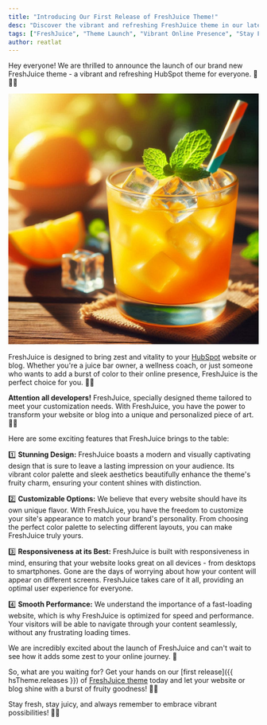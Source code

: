 ```yaml
---
title: "Introducing Our First Release of FreshJuice Theme!"
desc: "Discover the vibrant and refreshing FreshJuice theme in our latest release! With its eye-catching design, customizable options, and seamless performance, FreshJuice brings a burst of color to your website or blog. Embrace the fruit-inspired aesthetic and stand out from the crowd. Get your hands on FreshJuice today and bring some zest to your online presence! 🍊🌈"
tags: ["FreshJuice", "Theme Launch", "Vibrant Online Presence", "Stay Fresh"]
author: reatlat
---
```


Hey everyone! We are thrilled to announce the launch of our brand new FreshJuice theme - a vibrant and refreshing HubSpot theme for everyone. 🍹🎉💫

<img src="./fresh-juice.jpeg" alt="FreshJuice" eleventy:widths="320">

FreshJuice is designed to bring zest and vitality to your [HubSpot](https://www.hubspot.com/) website or blog. Whether you're a juice bar owner, a wellness coach, or just someone who wants to add a burst of color to their online presence, FreshJuice is the perfect choice for you. 🌈🌿

**Attention all developers!** FreshJuice, specially designed theme tailored to meet your customization needs. With FreshJuice, you have the power to transform your website or blog into a unique and personalized piece of art. 🎨✨

Here are some exciting features that FreshJuice brings to the table:

1️⃣ **Stunning Design:**
FreshJuice boasts a modern and visually captivating design that is sure to leave a lasting impression on your audience. Its vibrant color palette and sleek aesthetics beautifully enhance the theme's fruity charm, ensuring your content shines with distinction.

2️⃣ **Customizable Options:**
We believe that every website should have its own unique flavor. With FreshJuice, you have the freedom to customize your site's appearance to match your brand's personality. From choosing the perfect color palette to selecting different layouts, you can make FreshJuice truly yours.

3️⃣ **Responsiveness at its Best:**
FreshJuice is built with responsiveness in mind, ensuring that your website looks great on all devices - from desktops to smartphones. Gone are the days of worrying about how your content will appear on different screens. FreshJuice takes care of it all, providing an optimal user experience for everyone.

4️⃣ **Smooth Performance:**
We understand the importance of a fast-loading website, which is why FreshJuice is optimized for speed and performance. Your visitors will be able to navigate through your content seamlessly, without any frustrating loading times.

We are incredibly excited about the launch of FreshJuice and can't wait to see how it adds some zest to your online journey. 🌟

So, what are you waiting for? Get your hands on our [first release]({{ hsTheme.releases }}) of [FreshJuice theme](/docs/) today and let your website or blog shine with a burst of fruity goodness! 🍊🔥

Stay fresh, stay juicy, and always remember to embrace vibrant possibilities! 🌈💪
